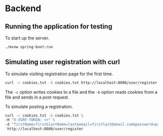 # Backend

## Running the application for testing

To start up the server.

```bash
./mvnw spring-boot:run
```

## Simulating user registration with curl

To simulate visiting registration page for the first time.

```bash
curl -c cookies.txt -b cookies.txt http://localhost:8080/user/register
```

The `-c` option writes cookies to a file and the `-b` option reads cookies from a file and sends in a post request.

To simulate posting a registration.

```bash
curl -c cookies.txt -b cookies.txt \
-H "X-XSRF-TOKEN: <>" \
-d "firstName=first&lastName=last&email=firstlast@email.com&password=password" \
 http://localhost:8080/user/register
```